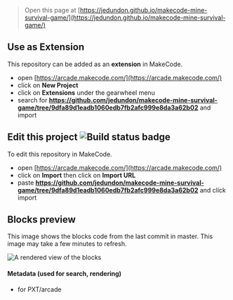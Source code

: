 
> Open this page at [https://jedundon.github.io/makecode-mine-survival-game/](https://jedundon.github.io/makecode-mine-survival-game/)

## Use as Extension

This repository can be added as an **extension** in MakeCode.

* open [https://arcade.makecode.com/](https://arcade.makecode.com/)
* click on **New Project**
* click on **Extensions** under the gearwheel menu
* search for **https://github.com/jedundon/makecode-mine-survival-game/tree/9dfa89d1eadb1060edb7fb2afc999e8da3a62b02** and import

## Edit this project ![Build status badge](https://github.com/jedundon/makecode-mine-survival-game/tree/9dfa89d1eadb1060edb7fb2afc999e8da3a62b02/workflows/MakeCode/badge.svg)

To edit this repository in MakeCode.

* open [https://arcade.makecode.com/](https://arcade.makecode.com/)
* click on **Import** then click on **Import URL**
* paste **https://github.com/jedundon/makecode-mine-survival-game/tree/9dfa89d1eadb1060edb7fb2afc999e8da3a62b02** and click import

## Blocks preview

This image shows the blocks code from the last commit in master.
This image may take a few minutes to refresh.

![A rendered view of the blocks](https://github.com/jedundon/makecode-mine-survival-game/tree/9dfa89d1eadb1060edb7fb2afc999e8da3a62b02/raw/master/.github/makecode/blocks.png)

#### Metadata (used for search, rendering)

* for PXT/arcade
<script src="https://makecode.com/gh-pages-embed.js"></script><script>makeCodeRender("{{ site.makecode.home_url }}", "{{ site.github.owner_name }}/{{ site.github.repository_name }}");</script>

